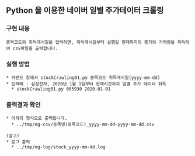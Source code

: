 ## Python 을 이용한 네이버 일별 주가데이터 크롤링



### 구현 내용
```
종목코드와 취득개시일을 입력하면, 취득개시일부터 실행일 현재까지의 종가와 거래량을 취득하여 csv파일을 출력합니다.
```

### 실행 방법
```
* 커맨드 창에서 stockCrawling01.py 종목코드 취득개시일(yyyy-mm-dd)
* 입력예 : 삼성전자, 2020년 1월 1일부터 현재시간까지 일별 주가 데이터 취득
  * stockCrawling01.py 005930 2020-01-01
```

### 출력결과 확인
```
* 이하의 형식으로 출력됩니다.
  * ../tmp/mg-csv/종목명(종목코드)_yyyy-mm-dd~yyyy-mm-dd.csv
```

```
(참고)
* 로그 출력
  * ../tmp/mg-log/stock_yyyy-mm-dd.log
```
